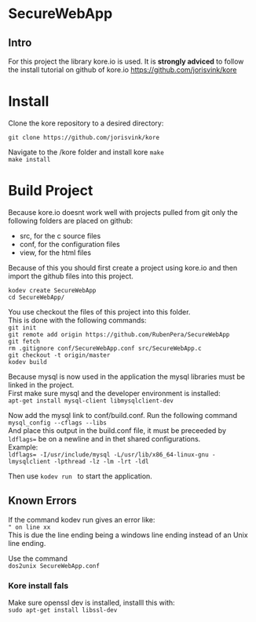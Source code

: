 # SecureWebApp

## Intro
For this project the library kore.io is used. 
It is **strongly adviced** to follow the install tutorial on github of kore.io
https://github.com/jorisvink/kore

# Install
Clone the kore repository to a desired directory:

`git clone https://github.com/jorisvink/kore`

Navigate to the /kore folder and install kore
`make` <br>
`make install`<br>


# Build Project
Because kore.io doesnt work well with projects pulled from git only the following folders are placed on github:
* src, for the c source files
* conf, for the configuration files
* view, for the html files

Because of this you should first create a project using kore.io and then import the github files into this project.

`kodev create SecureWebApp`<br />
`cd SecureWebApp/` 


You use checkout the files of this project into this folder.<br />
This is done with the following commands:<br />
`git init`<br />
`git remote add origin https://github.com/RubenPera/SecureWebApp`<br />
`git fetch`<br />
`rm .gitignore conf/SecureWebApp.conf src/SecureWebApp.c`<br />
`git checkout -t origin/master`<br />
`kodev build`


Because mysql is now used in the application the mysql libraries must be linked in the project.<br>
First make sure mysql and the developer environment is installed:<br>
`apt-get install mysql-client libmysqlclient-dev`


Now add the mysql link to conf/build.conf. Run the following command<br>
`mysql_config --cflags --libs`<br>
And place this output in the build.conf file, it must be preceeded by `ldflags=` be on a newline and in thet shared configurations.<br>
Example:<br>
`ldflags= -I/usr/include/mysql -L/usr/lib/x86_64-linux-gnu -lmysqlclient -lpthread -lz -lm -lrt -ldl`


Then use `kodev run ` to start the application.

## Known Errors

If the command kodev run gives an error like: <br />
`" on line xx`<br />
This is due the line ending being a windows line ending instead of an Unix line ending. 

Use the command <br />
`dos2unix SecureWebApp.conf`

### Kore install fals
Make sure openssl dev is installed, installl this with: <br>
`sudo apt-get install libssl-dev`

